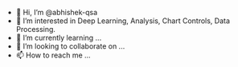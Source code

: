 - 👋 Hi, I’m @abhishek-qsa
- 👀 I’m interested in Deep Learning, Analysis, Chart Controls, Data Processing. 
- 🌱 I’m currently learning ...
- 💞️ I’m looking to collaborate on ...
- 📫 How to reach me ...

<!---
abhishek-qsa/abhishek-qsa is a ✨ special ✨ repository because its `README.md` (this file) appears on your GitHub profile.
You can click the Preview link to take a look at your changes.
--->
